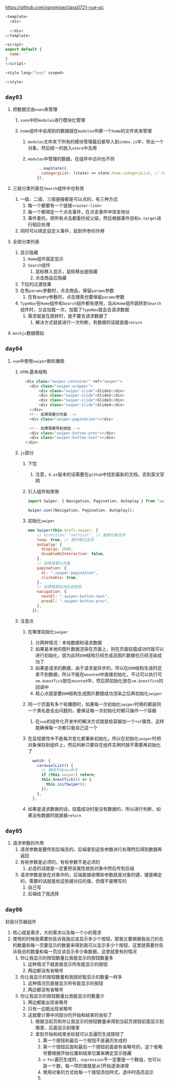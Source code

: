 https://github.com/xpromise/class0721-vue-pc

```js
<template>
  <div>
    
  </div>
</template>

<script>
export default {
  name: ''
}
</script>

<style lang="less" scoped>

</style>

```

## `day03`

1. 把数据交由`vuex`来管理

   1. `vuex`中的`modules`进行模块化管理

   2. `home`组件中会用到的数据就在`modules`中建一个`home`的文件夹来管理

      1. `modules`文件夹下所有的模块管理最后都导入到`index.js`中，导出一个对象，然后统一的放入`store`中去用

      2. `modules`中管理的数据，在组件中访问也不同

         ```js
             ...mapState({
               categoryList: (state) => state.home.categoryList, // home是modules导出的对象中的属性
             }),
         ```

2. 三级分类列表在`Search`组件中也有效

   1. 一级、二级、三级链接都是可以点的，有三种方式
      1. 每一个都要有一个链接`<router-link>`
      2. 每一个都绑定一个点击事件，在点击事件中改变地址
      3. 事件委托，把所有点击都委托给父级，然后根据事件目标`e.target`进行相应处理
   2. 同时可以绑定自定义事件，起到传参的作用

3. 全部分类列表

   1. 显示隐藏
      1. `Home`组件固定显示
      2. `Search`组件
         1. 鼠标移入显示，鼠标移出是隐藏
         2. 点击商品后隐藏
   2. 下拉的过渡效果
   3. 在有`params`参数时，点击商品，保留`params`参数
      1. 在有query参数时，点击搜索也要保留`params`参数
   4. `TypeNav`在`Home`组件和`Search`组件都有使用，当从`Home`组件跳转到`Search`组件时，又会加载一次，加载了`TypeNav`就会去请求数据
      1. 需求就是在跳转时，就不要去请求数据了
         1. 解决方式就是进行一次判断，有数据的话就直接`return`

4. `mockjs`数据模拟

## `day04`

1. `vue`中使用`swiper`做轮播图

   1. `HTML`基本结构

      ```js
        <div class="swiper-container" ref="swiper">
          <div class="swiper-wrapper">
              <div class="swiper-slide">Slide1</div>
              <div class="swiper-slide">Slide2</div>
              <div class="swiper-slide">Slide3</div>
              <div class="swiper-slide">Slide4</div>
          </div>
          <!-- 如果需要分页器 -->
          <div class="swiper-pagination"></div>
      
          <!-- 如果需要导航按钮 -->
          <div class="swiper-button-prev"></div>
          <div class="swiper-button-next"></div>
        </div>
      ```

   2. `js`部分

      1. 下包

         1. 注意，`6.xx`版本的话需要在`github`中找到最新的文档，去到英文官网

      2. 引入组件和使用

         ```js
         import Swiper, { Navigation, Pagination, Autoplay } from "swiper";
         
         Swiper.use([Navigation, Pagination, Autoplay]);
         ```

      3. 初始化`swiper`

         ```js
         new Swiper(this.$refs.swiper, {
             // direction: "vertical", // 垂直切换选项
             loop: true, // 循环模式选项
             autoplay: {
               display: 2000,
               disableOnInteraction: false,
             },
             // 如果需要分页器
             pagination: {
               el: ".swiper-pagination",
               clickable: true,
             },
             // 如果需要前进后退按钮
             navigation: {
               nextEl: ".swiper-button-next",
               prevEl: ".swiper-button-prev",
             },
           });
         ```

   3. 注意点

      1. 在哪里初始化`swiper`

         1. 分两种情况：本地数据和请求数据
         2. 如果是本地的图片数据渲染在页面上，则在页面挂载成功时就可以进行初始化，因为此时`DOM`结构已经生成且图片数据也已经渲染成功了
         3. 如果是请求的数据，由于请求是异步的，所以在`DOM`结构生成时还拿不到数据，所以不能在`mounted`中直接初始化，不过可以执行可`vm.$nextTick`放在`mounted`中，然后把初始化放在`vm.$nextTick`的回调中
         4. 核心点就是要`DOM`结构生成图片数据成功渲染之后再初始化`swiper`

      2. 同一个页面有多个轮播图时，如果每一次初始化`swiper`时用的都是同一个类名是会出问题的，要保证每一次初始化时都只操作一个容器

         1. 在`vue`的组件化开发中的解决方式就是给容器加一个`ref`属性，这样能确保每一次都只是自己这一个

      3. 在监视属性中不能每次变化都重新初始化，所以在初始化`swiper`时把对象保存到组件上，然后判断只要存在组件实例时就不需要再初始化了

         ```js
           watch: {
             carouselList() {
               // 确保不会new多次
               if (this.swiper) return;
               this.$nextTick(() => {
                 this.initSwiper();
               });
             },
           },
         ```

      4. 如果是请求数据的话，挂载成功时是没有数据的，所以进行判断，如果没有数据时就直接`return`

## `day05`

1. 请求参数的作用
   1. 请求参数是要传到后端去的，后端拿到这些参数进行处理然后得到数据再返回
   2. 有些参数是必须的，有些参数不是必须的
      1. 必选的话就是一定要把该属性放到对象中然后传到后端
   3. 请求参数是放在对象中的，后端能接收哪些参数就是对象的键，键是确定的，需要的话就是给这些键对应的值，但值不是瞎写的
      1. 自己写
      2. 后端给了我选择



## `day06`

封装分页器组件

1. 核心就是需求，大的需求以及每一个小的需求
2. 使用的时候我需要你告诉我我应该显示多少个按钮，那我又要根据我自己的总的数量和每一页要显示的数量来得到我可以显示多少个按钮，这里就需要你告诉我总的数量和每一页应该显示多少条数据，这里就里有的情况
   1. 你让我显示的按钮数量比我能显示的按钮数量多
      1. 这种情况下就直接显示所有能显示的按钮
      2. 两边都没有省略号
   2. 你让我显示的按钮数量和我刚好能显示的数量一样多
      1. 这种情况页直接显示所有能显示的按钮
      2. 两边都没有省略号
   3. 你让我显示的按钮数量比我能显示的数量少
      1. 两边都能出现省略号
      2. 只有一边能出现省略号
      3. 这就要计算中间部分的开始和结束的坐标了
         1. 根据当前页和你让我显示的按钮数量来得到当前页按钮前面显示到哪里，后面显示到哪里
         2. 拿到开始和结束坐标就可以去遍历生成按钮了
            1. 第一个按钮和最后一个按钮不是遍历生成的
            2. 第一个按钮后面和最后一个按钮前面是有省略号的，这个省略号要根据开始位置和结束位置来确定显示隐藏
            3. `v-for`遍历生成时，`expression`不一定要是一个数组，也可以是一个数，每一项的值就是从1开始逐渐递增
            4. 使用对象的方式给每一个按钮添加样式，选中时高亮显示
            5. 